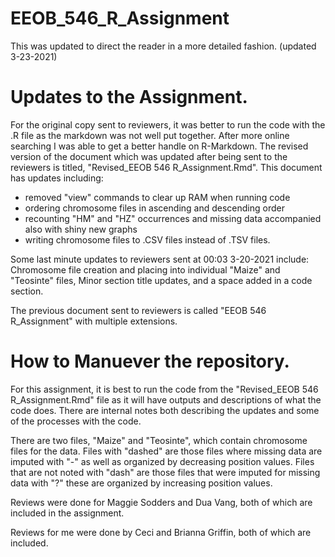 # EEOB_546_R_Assignment
This was updated to direct the reader in a more detailed fashion. (updated 3-23-2021)

# Updates to the Assignment.

For the original copy sent to reviewers, it was better to run the code with the .R file as the markdown was not well put together. After more online searching I was able to get a better handle on R-Markdown. The revised version of the document which was updated after being sent to the reviewers is titled, "Revised_EEOB 546 R_Assignment.Rmd". This document has updates including: 

* removed "view" commands to clear up RAM when running code
* ordering chromosome files in ascending and descending order
* recounting "HM" and "HZ" occurrences and missing data accompanied also with shiny new graphs
* writing chromosome files to .CSV files instead of .TSV files.

Some last minute updates to reviewers sent at 00:03 3-20-2021 include: Chromosome file creation and placing into individual "Maize" and "Teosinte" files, Minor section title updates, and a space added in a code section.

The previous document sent to reviewers is called "EEOB 546 R_Assignment" with multiple extensions.

# How to Manuever the repository.

 For this assignment, it is best to run the code from the "Revised_EEOB 546 R_Assignment.Rmd" file as it will have outputs and descriptions of what the code does. There are internal notes both describing the updates and some of the processes with the code.
 
There are two files, "Maize" and "Teosinte", which contain chromosome files for the data. Files with "dashed" are those files where missing data are imputed with "-" as well as organized by decreasing position values. Files that are not noted with "dash" are those files that were imputed for missing data with "?" these are organized by increasing position values.

Reviews were done for Maggie Sodders and Dua Vang, both of which are included in the assignment.

Reviews for me were done by Ceci and Brianna Griffin, both of which are included.
 
 
